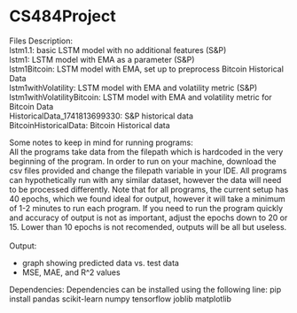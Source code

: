# CS484Project

Files Description:<br>
lstm1.1: basic LSTM model with no additional features (S&P) <br>
lstm1: LSTM model with EMA as a parameter (S&P)<br>
lstm1Bitcoin: LSTM model with EMA, set up to preprocess Bitcoin Historical Data<br>
lstm1withVolatility: LSTM model with EMA and volatility metric (S&P)<br>
lstm1withVolatilityBitcoin: LSTM model with EMA and volatility metric for Bitcoin Data<br>
HistoricalData_1741813699330: S&P historical data<br>
BitcoinHistoricalData: Bitcoin Historical data<br>

Some notes to keep in mind for running programs:<br>
All the programs take data from the filepath which is hardcoded in the very beginning of the program. In order to run on your machine, download the csv files provided and change the filepath variable in your IDE. All programs can hypothetically run with any similar dataset, however the data will need to be processed differently. Note that for all programs, the current setup has 40 epochs, which we found ideal for output, however it will take a minimum of 1-2 minutes to run each program. If you need to run the program quickly and accuracy of output is not as important, adjust the epochs down to 20 or 15. Lower than 10 epochs is not recomended, outputs will be all but useless.<br>
<br>
Output:
- graph showing predicted data vs. test data
- MSE, MAE, and R^2 values


Dependencies:
Dependencies can be installed using the following line:
pip install pandas scikit-learn numpy tensorflow joblib matplotlib

